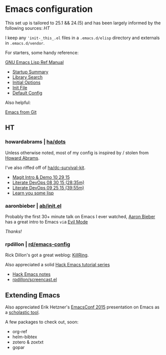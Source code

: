Emacs configuration
===================

This set up is tailored to 25.1 && 24.(5) and has been largely informed by the following sources: _HT_

I keep any `'init-_this_.el` files in a `.emacs.d/elisp` directory and externals in `.emacs.d/vendor`.   

For starters, some handy reference:

[GNU Emacs Lisp Ref Manual](https://www.gnu.org/software/emacs/manual/)  

- [Startup Summary](http://www.gnu.org/software/emacs/manual/html_node/elisp/Startup-Summary.html#Startup-Summary)  
- [Library Search](http://www.gnu.org/software/emacs/manual/html_node/elisp/Library-Search.html#Library-Search)  
- [Initial Options](http://www.gnu.org/software/emacs/manual/html_node/emacs/Initial-Options.html#Initial-Options)  
- [Init File](http://www.gnu.org/software/emacs/manual/html_node/emacs/Init-File.html#Init-File)  
- [Default Config](https://www.gnu.org/software/emacs/manual/html_node/eintr/Default-Configuration.html#Default-Configuration)  

Also helpful: 

[Emacs from Git](https://www.emacswiki.org/emacs/EmacsFromGit)  

## HT

### howardabrams | [ha/dots]([https://github.com/howardabrams/dot-files)  

Unless otherwise noted, most of my config is inspired by / stolen from [Howard Abrams](http://howardism.org/).  

I've also riffed off of [ha/dc-survival-kit](https://github.com/howardabrams/dc-survival-kit).  

- [Magit Intro & Demo 10 29 15](https://www.youtube.com/watch?v=vQO7F2Q9DwA)  
- [Literate DevOps 08 30 15 (28:35m)](https://www.youtube.com/watch?v=dljNabciEGg)  
- [Literate DevOps 09 25 15 (39:55m)](https://www.youtube.com/watch?v=vVJSn8gCh_I&list=PLomc4HLgvuCUoPVpUJSkpsje4333Guxeo&index=12)  
- [Learn you some lisp](https://www.youtube.com/watch?v=3T00X_sNg4Q)  

### aaronbieber  | [ab/init.el](https://github.com/aaronbieber/dotfiles/blob/master/configs/emacs.d/init.el)  

Probably the first 30+ minute talk on Emacs I ever watched, [Aaron Bieber](http://blog.aaronbieber.com/) has a great intro to Emacs `vi`a [Evil Mode](https://www.youtube.com/watch?v=JWD1Fpdd4Pc)  

_Thanks!_

### rpdillon     | [rd/emacs-config](https://github.com/rpdillon/emacs-config)  

Rick Dillon's got a great weblog: [KillRing](https://killring.org/hack-emacs/).  

Also appreciated a solid [Hack Emacs tutorial series](https://www.youtube.com/user/rpdillon)  

- [Hack Emacs notes](https://github.com/rpdillon/hack-emacs-notes)
- [rpdillon/screencast.el](https://github.com/rpdillon/screencast)

## Extending Emacs

Also appreciated Erik Hetzner's [EmacsConf 2015](http://emacsconference.com/) presentation on Emacs as a [scholastic tool](http://www.e6h.org/talks/emacsconf-2015/index.html).  

A few packages to check out, soon:  

- org-ref
- helm-bibtex
- zotero & zoxtxt
- gopar
